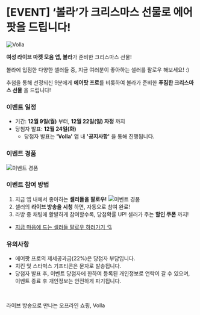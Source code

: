 # [EVENT] ‘볼라’가 크리스마스 선물로 에어팟을 드립니다!

![Volla](../../assets/marketing/dist/event_airpods_main.png)

**여성 라이브 마켓 모음 앱, 볼라**가 준비한 크리스마스 선물!

볼라에 입점한 다양한 셀러들 중,
지금 여러분이 좋아하는 셀러를 팔로우 해보세요! :)

추첨을 통해 선정되신 9분에게
**에어팟 프로**를 비롯하여 볼라가 준비한
**푸짐한 크리스마스 선물** 을 드립니다!


### 이벤트 일정
- 기간: **12월 9일(월)** 부터, **12월 22일(일) 자정** 까지
- 당첨자 발표: **12월 24일(화)**
  * 당첨자 발표는 **'Volla'** 앱 내 **'공지사항'** 을 통해 진행됩니다.


### 이벤트 경품
![이벤트 경품](../../assets/marketing/dist/event_airpods_rewards.png)


### 이벤트 참여 방법
1. 지금 앱 내에서 좋아하는 **셀러들을 팔로우!**
![이벤트 경품](../../assets/marketing/dist/event_airpods_follow.png)
2. 셀러의 **라이브 방송을 시청** 하면, 자동으로 참여 완료!
3. 라방 중 채팅에 활발하게 참여할수록, 당첨확률 UP! 셀러가 주는 **할인 쿠폰** 까지!
  - [지금 마음에 드는 셀러들 팔로우 하러가기 💘](volla://deeplink/sellerlist)


### 유의사항
- 에어팟 프로의 제세공과금(22%)은 당첨자 부담입니다.
- 치킨 및 스타벅스 기프티콘은 문자로 발송됩니다.
- 당첨자 발표 후, 이벤트 당첨자에 한하여 등록된 개인정보로 연락이 갈 수 있으며, 이벤트 종료 후 개인정보는 안전하게 파기됩니다.

<br>

라이브 방송으로 만나는 오프라인 쇼핑, Volla
